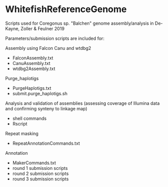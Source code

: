 # WhitefishReferenceGenome
Scripts used for Coregonus sp. "Balchen" genome assembly/analysis in De-Kayne, Zoller &amp; Feulner 2019

Parameters/submission scripts are included for:

Assembly using Falcon Canu and wtdbg2 
- FalconAssembly.txt
- CanuAssembly.txt
- wtdbg2Assembly.txt

Purge_haplotigs
- PurgeHaplotigs.txt
- submit.purge_haplotigs.sh

Analysis and validation of assemblies (assessing coverage of Illumina data and confirming synteny to linkage map)
- shell commands
- Rscript

Repeat masking
- RepeatAnnotationCommands.txt

Annotation
- MakerCommands.txt
- round 1 submission scripts
- round 2 submission scripts
- round 3 submission scripts








